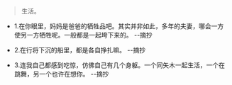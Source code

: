 >生活。

- 1.在你眼里，妈妈是爸爸的牺牲品吧。其实并非如此，多年的夫妻，哪会一方使另一方牺牲呢。一般都是一起垮下来的。 --摘抄

- 2.在行将下沉的船里，都是各自挣扎嘛。 --摘抄

- 3.连我自己都感到吃惊，仿佛自己有几个身躯。一个同矢木一起生活，一个在跳舞，另一个也许在想你。 --摘抄
